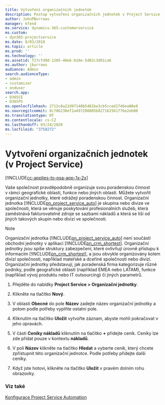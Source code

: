 ```yaml
---
title: Vytvoření organizačních jednotek
description: Postup vytvoření organizačních jednotek v Project Service
author: JohnPBurrows
manager: kfend
ms.service: dynamics-365-customerservice
ms.custom:
- dyn365-projectservice
ms.date: 8/03/2018
ms.topic: article
ms.prod: ''
ms.technology: ''
ms.assetid: f27cfd9d-1265-40e6-b19e-5d02c3d91ca6
ms.author: jburrows
audience: Admin
search.audienceType:
- admin
- customizer
- enduser
search.app:
- D365CE
- D365PS
ms.openlocfilehash: 2712c8a22d97148b5481be3cb5cced1746ea08e8
ms.sourcegitcommit: 8c786230ef2a497280885b827162561776e2eb00
ms.translationtype: HT
ms.contentlocale: cs-CZ
ms.lasthandoff: 03/24/2020
ms.locfileid: "3750272"
---
```

# <a name="create-organizational-units-project-service"></a>Vytvoření organizačních jednotek (v Project Service)

[!INCLUDE[cc-applies-to-psa-app-1x-2x](../includes/cc-applies-to-psa-app-1x-2x.md)]

Vaše společnost pravděpodobně organizuje svou poradenskou činnost v rámci geografické oblasti, funkce nebo jiných oblastí. Můžete vytvořit organizační jednotky, které odrážejí poradenskou činnost. Organizační jednotka [!INCLUDE[pn_project_service_auto](../includes/pn-project-service-auto.md)] je skupina nebo divize ve společnosti, která se věnuje poskytování profesionálních služeb, která zaměstnává fakturovatelné zdroje se sazbami nákladů a která se liší od jiných takových skupin nebo divizí ve společnosti.  
  
> [!NOTE]
>  Organizační jednotka [!INCLUDE[pn_project_service_auto](../includes/pn-project-service-auto.md)] není součástí obchodní jednotky v aplikaci [!INCLUDE[pn_crm_shortest](../includes/pn-crm-shortest.md)]. Organizační jednotky jsou spíše struktury zabezpečení, které ovlivňují úrovně přístupu k informacím [!INCLUDE[pn_crm_shortest](../includes/pn-crm-shortest.md)], a jsou obvykle organizovány kolem divizí společnosti, například mateřské a dceřiné společnosti nebo divizí. Organizační jednotky představují, jak poradenská firma kategorizuje různé podniky, podle geografické oblasti (například EMEA nebo LATAM), funkce (například vývoj produktu nebo IT outsourcing) či jiných parametrů.  
  
1.  Přejděte do nabídky **Project Service > Organizační jednotky**.  
  
2.  Klikněte na tlačítko **Nový**.  
  
3.  V oblasti **Obecné** do pole **Název** zadejte název organizační jednotky a potom podle potřeby vyplňte ostatní pole.  
  
4.  Kliknutím na tlačítko **Uložit** vytvořte záznam, abyste mohli pokračovat v jeho úpravách.  
  
5.  V části **Ceníky nákladů** kliknutím na tlačítko **+** přidejte ceník. Ceníky lze zde přidat pouze v kontextu **nákladů**.  
  
6.  V poli **Název** klikněte na tlačítko **Hledat** a vyberte ceník, který chcete zpřístupnit této organizační jednotce. Podle potřeby přidejte další ceníky.  
  
7.  Když jste hotovi, klikněte na tlačítko **Uložit** v pravém dolním rohu obrazovky.  
  
### <a name="see-also"></a>Viz také  
 [Konfigurace Project Service Automation](../project-service/configure.md)
